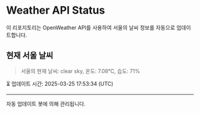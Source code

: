 
# Weather API Status

이 리포지토리는 OpenWeather API를 사용하여 서울의 날씨 정보를 자동으로 업데이트합니다.

## 현재 서울 날씨
> 서울의 현재 날씨: clear sky, 온도: 7.08°C, 습도: 71%

⏳ 업데이트 시간: 2025-03-25 17:53:34 (UTC)

---
자동 업데이트 봇에 의해 관리됩니다.
